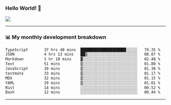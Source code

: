 ### Hello World! 👋

<a>
  <img align="center" src="https://github-readme-stats.vercel.app/api?username=megatunger&count_private=true&include_all_commits=true&bg_color=30,56CCF2,2F80ED&title_color=fff&text_color=fff" />
</a>

------
### 📊 My monthly development breakdown

<!--START_SECTION:waka-->

```txt
TypeScript       37 hrs 48 mins  ████████████████████░░░░░   79.35 %
JSON             4 hrs 13 mins   ██▒░░░░░░░░░░░░░░░░░░░░░░   08.87 %
Markdown         1 hr 10 mins    ▓░░░░░░░░░░░░░░░░░░░░░░░░   02.48 %
Text             51 mins         ▒░░░░░░░░░░░░░░░░░░░░░░░░   01.80 %
JavaScript       39 mins         ▒░░░░░░░░░░░░░░░░░░░░░░░░   01.38 %
textmate         33 mins         ▒░░░░░░░░░░░░░░░░░░░░░░░░   01.17 %
MDX              32 mins         ▒░░░░░░░░░░░░░░░░░░░░░░░░   01.15 %
YAML             29 mins         ▒░░░░░░░░░░░░░░░░░░░░░░░░   01.01 %
Rust             14 mins         ░░░░░░░░░░░░░░░░░░░░░░░░░   00.52 %
Bash             12 mins         ░░░░░░░░░░░░░░░░░░░░░░░░░   00.44 %
```

<!--END_SECTION:waka-->

------
